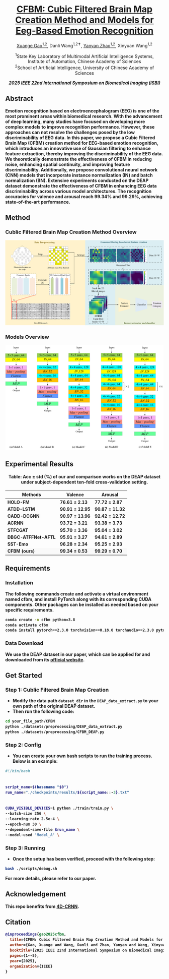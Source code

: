 
<h1 align="center">
  <a href="https://ieeexplore.ieee.org/abstract/document/10981248">
    CFBM: Cubic Filtered Brain Map Creation Method and Models for Eeg-Based Emotion Recognition
  </a>
</h1>

<p align="center">
  <a href="#">Xuange Gao<sup>1,2</sup></a>, 
  Danli Wang<sup>1,2✝</sup>, 
  <a href="#">Yanyan Zhao<sup>1,2</sup></a>, 
  Xinyuan Wang<sup>1,2</sup>
</p>

<p align="center">
<sup>1</sup>State Key Laboratory of Multimodal Artificial Intelligence Systems, <br>Institute of Automation, Chinese Academy of Sciences 
<br>
<sup>2</sup>School of Artificial Intelligence, University of Chinese Academy of Sciences
<br>

</p>

<p align="center"><em><strong>2025 IEEE 22nd International Symposium on Biomedical Imaging (ISBI)</em></p>


## Abstract

Emotion recognition based on electroencephalogram (EEG) is one of the most prominent areas within biomedical research. With the advancement of deep learning, many studies have focused on developing more complex models to improve recognition performance. However, these approaches can not resolve the challenges posed by the low discriminability of EEG data. In this paper, we propose a Cubic Filtered Brain Map (CFBM) creation method for EEG-based emotion recognition, which introduces an innovative use of Gaussian filtering to enhance feature extraction, thereby improving the discriminability of the EEG data. We theoretically demonstrate the effectiveness of CFBM in reducing noise, enhancing spatial continuity, and improving feature discriminability. Additionally, we propose convolutional neural network (CNN) models that incorporate instance normalization (IN) and batch normalization (BN). Extensive experiments conducted on the DEAP dataset demonstrate the effectiveness of CFBM in enhancing EEG data discriminability across various model architectures. The recognition accuracies for valence and arousal reach 99.34\% and 99.29\%, achieving state-of-the-art performance.

## Method

### Cublic Filtered Brain Map Creation Method Overview
<p align="center">
  <img src="CFBM_overview.png" width="600"/>
</p>

### Models Overview
<p align="center">
  <img src="models_overview.png" width="600"/>
</p>

## Experimental Results

<h4 align="center">Table: Acc ± std (%) of our and comparison works on the DEAP dataset under subject-dependent ten-fold cross-validation setting.</h3>

<div align="center">

<table>
  <thead>
    <tr>
      <th>Methods</th>
      <th>Valence</th>
      <th>Arousal</th>
    </tr>
  </thead>
  <tbody>
    <tr><td>HOLO-FM </td><td>76.61 ± 2.13</td><td>77.72 ± 2.87</td></tr>
    <tr><td>ATDD-LSTM </td><td>90.91 ± 12.95</td><td>90.87 ± 11.32</td></tr>
    <tr><td>CADD-DCGNN </td><td>90.97 ± 13.96</td><td>92.42 ± 12.72</td></tr>
    <tr><td>ACRNN </td><td>93.72 ± 3.21</td><td>93.38 ± 3.73</td></tr>
    <tr><td>STFCGAT </td><td>95.70 ± 3.36</td><td>95.04 ± 3.02</td></tr>
    <tr><td>DBGC-ATFFNet-AFTL </td><td>95.91 ± 3.27</td><td>94.61 ± 2.89</td></tr>
    <tr><td>SST-Emo </td><td>96.28 ± 2.34</td><td>95.25 ± 2.93</td></tr>
    <tr style="background-color:#f9f9f9;">
  <td><strong>CFBM (ours)</strong></td>
  <td><strong>99.34 ± 0.53</strong></td>
  <td><strong>99.29 ± 0.70</strong></td>
</tr>
  </tbody>
</table>

</div>


<!-- <p align="center"><em>Note:</em> [1]–[7] refer to the corresponding references in the paper.</p> -->



## Requirements
### Installation
The following commands create and activate a virtual environment named cfbm, and install PyTorch along with its corresponding CUDA components. 
Other packages can be installed as needed based on your specific requirements.

```bash
conda create -n cfbm python=3.8
conda activate cfbm
conda install pytorch==2.3.0 torchvision==0.18.0 torchaudio==2.3.0 pytorch-cuda=11.8 -c pytorch -c nvidia
```

### Data Download
We use the DEAP dataset in our paper, which can be applied for and downloaded from its [official website](https://www.eecs.qmul.ac.uk/mmv/datasets/deap/).



## Get Started

### Step 1: Cublic Filtered Brain Map Creation

* Modify the data path `dataset_dir` in the `DEAP_data_extract.py` to your own path of the original DEAP dataset.
* Then run the following code:

```bash
cd your_file_path/CFBM
python ./datasets/preprocessing/DEAP_data_extract.py
python ./datasets/preprocessing/CFBM_DEAP.py
```

### Step 2: Config
* You can create your own bash scripts to run the training process. Below is an example:

```bash
#!/bin/bash


script_name=$(basename "$0")
run_name="./checkpoints/results/${script_name::-3}.txt"


CUDA_VISIBLE_DEVICES=1 python ./train/train.py \
--batch-size 256 \
--learning-rate 2.5e-4 \
--epoch-num 30 \
--dependent-save-file $run_name \
--model-used 'Model_A' \
```


### Step 3: Running
* Once the setup has been verified, proceed with the following step:


```bash
bash ./scripts/debug.sh
```

For more details, please refer to our paper.

## Acknowledgement

This repo benefits from [4D-CRNN](https://github.com/aug08/4D-CRNN).

<!-- Special thanks go to [Tongtian Yue](https://scholar.google.com/citations?user=OrICiVQAAAAJ&hl=en) for his invaluable assistance throughout the experiment, writing, and refinement processes of this work. We encourage you to check out and follow his related projects in Efficient Multimodal Pre-training. -->

## Citation

```bibtex
@inproceedings{gao2025cfbm,
  title={CFBM: Cubic Filtered Brain Map Creation Method and Models for Eeg-Based Emotion Recognition},
  author={Gao, Xuange and Wang, Danli and Zhao, Yanyan and Wang, Xinyuan},
  booktitle={2025 IEEE 22nd International Symposium on Biomedical Imaging (ISBI)},
  pages={1--5},
  year={2025},
  organization={IEEE}
}
